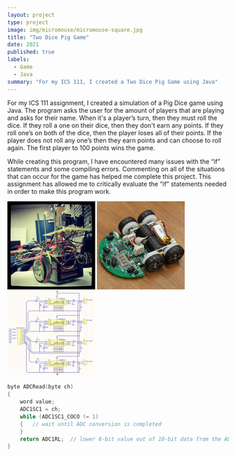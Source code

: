 ```yaml
---
layout: project
type: project
image: img/micromouse/micromouse-square.jpg
title: "Two Dice Pig Game"
date: 2021
published: true
labels:
  - Game
  - Java
summary: "For my ICS 111, I created a Two Dice Pig Game using Java"
---
```

For my ICS 111 assignment, I created a simulation of a Pig Dice game using Java. The program asks the user for the amount of players that are playing and asks for their name. When it's a player’s turn, then they must roll the dice. If they roll a one on their dice, then they don't earn any points. If they roll one’s on both of the dice, then the player loses all of their points. If the player does not roll any one’s then they earn points and can choose to roll again. The first player to 100 points wins the game. 

While creating this program, I have encountered many issues with the “if” statements and some compiling errors. Commenting on all of the situations that can occur for the game has helped me complete this project. This assignment has allowed me to critically evaluate the “if” statements needed in order to make this program work. 

<div class="text-center p-4">
  <img width="200px" src="../img/micromouse/micromouse-robot.png" class="img-thumbnail" >
  <img width="200px" src="../img/micromouse/micromouse-robot-2.jpg" class="img-thumbnail" >
  <img width="200px" src="../img/micromouse/micromouse-circuit.png" class="img-thumbnail" >
</div>

```cpp
byte ADCRead(byte ch)
{
    word value;
    ADC1SC1 = ch;
    while (ADC1SC1_COCO != 1)
    {   // wait until ADC conversion is completed   
    }
    return ADC1RL;  // lower 8-bit value out of 10-bit data from the ADC
}
```
